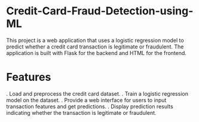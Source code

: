 # Credit-Card-Fraud-Detection-using-ML
This project is a web application that uses a logistic regression model to predict whether a credit card transaction is legitimate or fraudulent. The application is built with Flask for the backend and HTML for the frontend.

# Features
. Load and preprocess the credit card dataset.
. Train a logistic regression model on the dataset.
. Provide a web interface for users to input transaction features and get predictions.
. Display prediction results indicating whether the transaction is legitimate or fraudulent.
